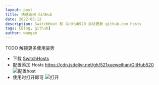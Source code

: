 ```yaml
---
layout: post
title: 快速访问 GitHub
date: 2022-05-12
description: SwitchHost 和 GitHub520 自动更新 github.com hosts
tags: [Blog, github]
author: wangzm
---
```


TODO 解锁更多使用姿势
- 下载 [SwitchHosts](https://github.com/oldj/SwitchHosts/blob/master/README_cn.md)
- 配置添加 Hosts
  https://cdn.jsdelivr.net/gh/521xueweihan/GitHub520
  ![配置host]({{site.baseurl}}/assets/img/github-hosts.png)
- 使用时打开即可
  ![打开]({{site.baseurl}}/assets/img/github-open.png)
